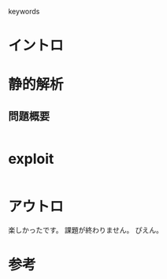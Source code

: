 keywords

# イントロ


# 静的解析
## 問題概要
```static.sh
```

# exploit
```exploit.py
```


# アウトロ
楽しかったです。
課題が終わりません。
ぴえん。

# 参考
